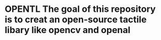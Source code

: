 # OPENTL  The goal of this repository is to creat an open-source tactile libary like opencv and openal
